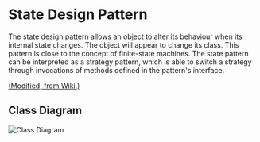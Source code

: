 # State Design Pattern

The state design pattern allows an object to alter its behaviour when its internal state changes. The object will appear to change its class.
This pattern is close to the concept of finite-state machines. The state pattern can be interpreted as a strategy pattern, which is able to switch a strategy through invocations of methods defined in the pattern's interface.

[(Modified, from Wiki.)](https://en.wikipedia.org/wiki/State_pattern)

## Class Diagram

![Class Diagram](http://www.plantuml.com/plantuml/proxy?cache=no&src=https://raw.githubusercontent.com/JurajX/Notes/master/DesignPatterns/State/theory.puml)
